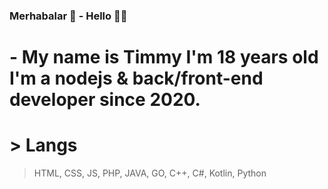 ### Merhabalar 👋 - Hello 👋👐
# - My name is Timmy I'm 18 years old I'm a nodejs & back/front-end developer since 2020.

# > Langs
> HTML, CSS, JS, PHP, JAVA, GO, C++, C#, Kotlin, Python
<!--
**caniDev18/caniDev18** is a ✨ _special_ ✨ repository because its `README.md` (this file) appears on your GitHub profile.

Here are some ideas to get you started:

- 🔭 I’m currently working on ...
- 🌱 I’m currently learning ...
- 👯 I’m looking to collaborate on ...
- 🤔 I’m looking for help with ...
- 💬 Ask me about ...
- 📫 How to reach me: ...
- 😄 Pronouns: ...
- ⚡ Fun fact: ...
-->

